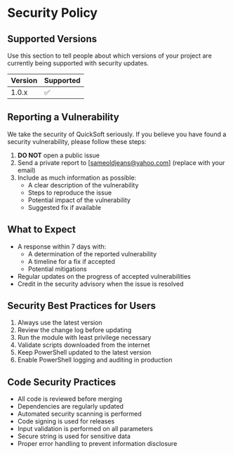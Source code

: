 # Security Policy

## Supported Versions

Use this section to tell people about which versions of your project are currently being supported with security updates.

| Version | Supported          |
| ------- | ------------------ |
| 1.0.x   | :white_check_mark: |

## Reporting a Vulnerability

We take the security of QuickSoft seriously. If you believe you have found a security vulnerability, please follow these steps:

1. **DO NOT** open a public issue
2. Send a private report to [sameoldjeans@yahoo.com] (replace with your email)
3. Include as much information as possible:
   - A clear description of the vulnerability
   - Steps to reproduce the issue
   - Potential impact of the vulnerability
   - Suggested fix if available

## What to Expect

- A response within 7 days with:
  - A determination of the reported vulnerability
  - A timeline for a fix if accepted
  - Potential mitigations
- Regular updates on the progress of accepted vulnerabilities
- Credit in the security advisory when the issue is resolved

## Security Best Practices for Users

1. Always use the latest version
2. Review the change log before updating
3. Run the module with least privilege necessary
4. Validate scripts downloaded from the internet
5. Keep PowerShell updated to the latest version
6. Enable PowerShell logging and auditing in production

## Code Security Practices

- All code is reviewed before merging
- Dependencies are regularly updated
- Automated security scanning is performed
- Code signing is used for releases
- Input validation is performed on all parameters
- Secure string is used for sensitive data
- Proper error handling to prevent information disclosure